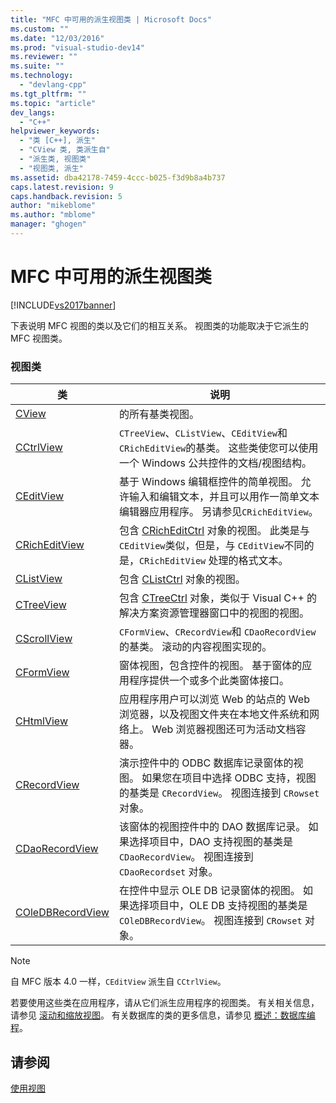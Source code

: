 ```yaml
---
title: "MFC 中可用的派生视图类 | Microsoft Docs"
ms.custom: ""
ms.date: "12/03/2016"
ms.prod: "visual-studio-dev14"
ms.reviewer: ""
ms.suite: ""
ms.technology: 
  - "devlang-cpp"
ms.tgt_pltfrm: ""
ms.topic: "article"
dev_langs: 
  - "C++"
helpviewer_keywords: 
  - "类 [C++], 派生"
  - "CView 类, 类派生自"
  - "派生类, 视图类"
  - "视图类, 派生"
ms.assetid: dba42178-7459-4ccc-b025-f3d9b8a4b737
caps.latest.revision: 9
caps.handback.revision: 5
author: "mikeblome"
ms.author: "mblome"
manager: "ghogen"
---
```

# MFC 中可用的派生视图类
[!INCLUDE[vs2017banner](../assembler/inline/includes/vs2017banner.md)]

下表说明 MFC 视图的类以及它们的相互关系。  视图类的功能取决于它派生的 MFC 视图类。  
  
### 视图类  
  
|类|说明|  
|-------|--------|  
|[CView](../mfc/reference/cview-class.md)|的所有基类视图。|  
|[CCtrlView](../mfc/reference/cctrlview-class.md)|`CTreeView`、`CListView`、`CEditView`和 `CRichEditView`的基类。  这些类使您可以使用一个 Windows 公共控件的文档\/视图结构。|  
|[CEditView](../mfc/reference/ceditview-class.md)|基于 Windows 编辑框控件的简单视图。  允许输入和编辑文本，并且可以用作一简单文本编辑器应用程序。  另请参见`CRichEditView`。|  
|[CRichEditView](../mfc/reference/cricheditview-class.md)|包含 [CRichEditCtrl](../mfc/reference/cricheditctrl-class.md) 对象的视图。  此类是与 `CEditView`类似，但是，与 `CEditView`不同的是，`CRichEditView` 处理的格式文本。|  
|[CListView](../mfc/reference/clistview-class.md)|包含 [CListCtrl](../mfc/reference/clistctrl-class.md) 对象的视图。|  
|[CTreeView](../mfc/reference/ctreeview-class.md)|包含 [CTreeCtrl](../mfc/reference/ctreectrl-class.md) 对象，类似于 Visual C\+\+ 的解决方案资源管理器窗口中的视图的视图。|  
|[CScrollView](../mfc/reference/cscrollview-class.md)|`CFormView`、`CRecordView`和 `CDaoRecordView`的基类。  滚动的内容视图实现的。|  
|[CFormView](../mfc/reference/cformview-class.md)|窗体视图，包含控件的视图。  基于窗体的应用程序提供一个或多个此类窗体接口。|  
|[CHtmlView](../mfc/reference/chtmlview-class.md)|应用程序用户可以浏览 Web 的站点的 Web 浏览器，以及视图文件夹在本地文件系统和网络上。  Web 浏览器视图还可为活动文档容器。|  
|[CRecordView](../mfc/reference/crecordview-class.md)|演示控件中的 ODBC 数据库记录窗体的视图。  如果您在项目中选择 ODBC 支持，视图的基类是 `CRecordView`。  视图连接到 `CRowset` 对象。|  
|[CDaoRecordView](../mfc/reference/cdaorecordview-class.md)|该窗体的视图控件中的 DAO 数据库记录。  如果选择项目中，DAO 支持视图的基类是 `CDaoRecordView`。  视图连接到 `CDaoRecordset` 对象。|  
|[COleDBRecordView](../mfc/reference/coledbrecordview-class.md)|在控件中显示 OLE DB 记录窗体的视图。  如果选择项目中，OLE DB 支持视图的基类是 `COleDBRecordView`。  视图连接到 `CRowset` 对象。|  
  
> [!NOTE]
>  自 MFC 版本 4.0 一样，`CEditView` 派生自 `CCtrlView`。  
  
 若要使用这些类在应用程序，请从它们派生应用程序的视图类。  有关相关信息，请参见 [滚动和缩放视图](../mfc/scrolling-and-scaling-views.md)。  有关数据库的类的更多信息，请参见 [概述：数据库编程](../data/data-access-programming-mfc-atl.md)。  
  
## 请参阅  
 [使用视图](../mfc/using-views.md)